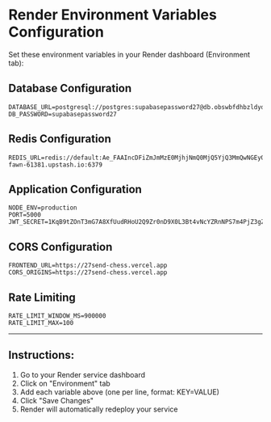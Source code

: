 # Render Environment Variables Configuration

Set these environment variables in your Render dashboard (Environment tab):

## Database Configuration
```
DATABASE_URL=postgresql://postgres:supabasepassword27@db.obswbfdhbzldydpfyfxj.supabase.co:5432/postgres
DB_PASSWORD=supabasepassword27
```

## Redis Configuration  
```
REDIS_URL=redis://default:Ae_FAAIncDFiZmJmMzE0MjhjNmQ0MjQ5YjQ3MmQwNGEyOWY3ZDYyZHAxNjEzODE@open-fawn-61381.upstash.io:6379
```

## Application Configuration
```
NODE_ENV=production
PORT=5000
JWT_SECRET=1KqB9tZOnT3mG7A8XfUudRHoU2Q9Zr0nD9X0L3Bt4vNcYZRnNPS7m4PjZ3gZznhX
```

## CORS Configuration
```
FRONTEND_URL=https://27send-chess.vercel.app
CORS_ORIGINS=https://27send-chess.vercel.app
```

## Rate Limiting
```
RATE_LIMIT_WINDOW_MS=900000
RATE_LIMIT_MAX=100
```

---

## Instructions:
1. Go to your Render service dashboard
2. Click on "Environment" tab
3. Add each variable above (one per line, format: KEY=VALUE)
4. Click "Save Changes"
5. Render will automatically redeploy your service